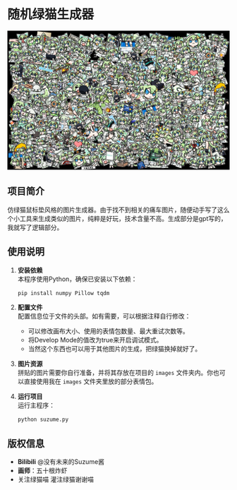 # 随机绿猫生成器
![test.jpg](./test.jpg)
## 项目简介
仿绿猫鼠标垫风格的图片生成器。由于找不到相关的痛车图片，随便动手写了这么个小工具来生成类似的图片，纯粹是好玩，技术含量不高。生成部分是gpt写的，我就写了逻辑部分。
## 使用说明
1. **安装依赖**  
   本程序使用Python，确保已安装以下依赖：
   ```bash
   pip install numpy Pillow tqdm
   ```
2. **配置文件**  
   配置信息位于文件的头部。如有需要，可以根据注释自行修改：
   - 可以修改画布大小、使用的表情包数量、最大重试次数等。
   - 将Develop Mode的值改为true来开启调试模式。
   - 当然这个东西也可以用于其他图片的生成，把绿猫换掉就好了。

3. **图片资源**  
   拼贴的图片需要你自行准备，并将其存放在项目的 `images` 文件夹内。你也可以直接使用我在 `images` 文件夹里放的部分表情包。

4. **运行项目**  
   运行主程序：
   ```bash
   python suzume.py
   ```

 ## 版权信息

- **Bilibili** @没有未来的Suzume酱
- **画师**：五十根炸虾
- 关注绿猫喵 灌注绿猫谢谢喵